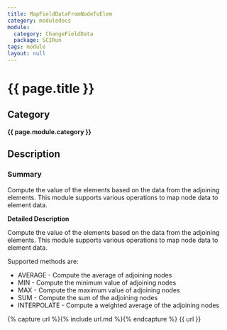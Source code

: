 ```yaml
---
title: MapFieldDataFromNodeToElem
category: moduledocs
module:
  category: ChangeFieldData
  package: SCIRun
tags: module
layout: null
---
```


# {{ page.title }}

## Category

**{{ page.module.category }}**

## Description

### Summary

Compute the value of the elements based on the data from the adjoining elements. This module supports various operations to map node data to element data.

**Detailed Description**

Compute the value of the elements based on the data from the adjoining elements. This module supports various operations to map node data to element data.

Supported methods are:

  * AVERAGE - Compute the average of adjoining nodes
  * MIN - Compute the minimum value of adjoining nodes 
  * MAX - Compute the maximum value of adjoining nodes
  * SUM - Compute the sum of the adjoining nodes
  * INTERPOLATE - Compute a weighted average of the adjoining nodes

{% capture url %}{% include url.md %}{% endcapture %}
{{ url }}
